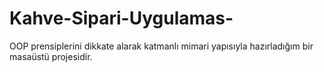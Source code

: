 # Kahve-Sipari-Uygulamas-
OOP prensiplerini dikkate alarak katmanlı mimari yapısıyla hazırladığım bir masaüstü projesidir.
